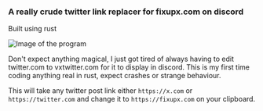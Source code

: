### A really crude twitter link replacer for fixupx.com on discord
Built using rust

![Image of the program](https://i.imgur.com/bGGiMnU.png)

Don't expect anything magical, I just got tired of always having to edit twitter.com to vxtwitter.com for it to display in discord. This is my first time coding anything real in rust, expect crashes or strange behaviour. 

This will take any twitter post link either `https://x.com` or `https://twitter.com` and change it to `https://fixupx.com` on your clipboard.